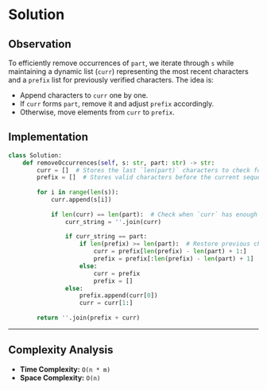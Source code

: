 # Solution

## Observation
To efficiently remove occurrences of `part`, we iterate through `s` while maintaining a dynamic list (`curr`) representing the most recent characters and a `prefix` list for previously verified characters. The idea is:
- Append characters to `curr` one by one.
- If `curr` forms `part`, remove it and adjust `prefix` accordingly.
- Otherwise, move elements from `curr` to `prefix`.

## Implementation
```python
class Solution:
    def removeOccurrences(self, s: str, part: str) -> str:
        curr = []  # Stores the last `len(part)` characters to check for matches
        prefix = []  # Stores valid characters before the current sequence
        
        for i in range(len(s)):
            curr.append(s[i])
            
            if len(curr) == len(part):  # Check when `curr` has enough length
                curr_string = ''.join(curr)
                
                if curr_string == part:
                    if len(prefix) >= len(part):  # Restore previous characters
                        curr = prefix[len(prefix) - len(part) + 1:]
                        prefix = prefix[:len(prefix) - len(part) + 1]
                    else:
                        curr = prefix
                        prefix = []
                else:
                    prefix.append(curr[0])
                    curr = curr[1:]
        
        return ''.join(prefix + curr)
```

---

## Complexity Analysis
- **Time Complexity:** `O(n * m)`
- **Space Complexity:** `O(n)`
